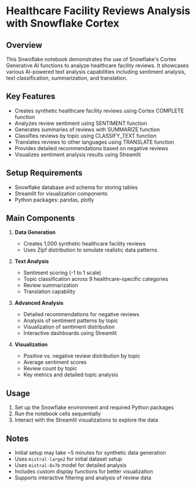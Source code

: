 # Healthcare Facility Reviews Analysis with Snowflake Cortex

## Overview

This Snwoflake notebook demonstrates the use of Snowflake's Cortex Generative AI functions to analyze healthcare facility reviews. It showcases various AI-powered text analysis capabilities including sentiment analysis, text classification, summarization, and translation.

## Key Features

- Creates synthetic healthcare facility reviews using Cortex COMPLETE function
- Analyzes review sentiment using SENTIMENT function
- Generates summaries of reviews with SUMMARIZE function
- Classifies reviews by topic using CLASSIFY_TEXT function
- Translates reviews to other languages using TRANSLATE function
- Provides detailed recommendations based on negative reviews
- Visualizes sentiment analysis results using Streamlit

## Setup Requirements

- Snowflake database and schema for storing tables
- Streamlit for visualization components
- Python packages: pandas, plotly

## Main Components

1. **Data Generation**
   - Creates 1,000 synthetic healthcare facility reviews
   - Uses Zipf distribution to simulate realistic data patterns

2. **Text Analysis**
   - Sentiment scoring (-1 to 1 scale)
   - Topic classification across 9 healthcare-specific categories
   - Review summarization
   - Translation capability

3. **Advanced Analysis**
   - Detailed recommendations for negative reviews
   - Analysis of sentiment patterns by topic
   - Visualization of sentiment distribution
   - Interactive dashboards using Streamlit

4. **Visualization**
   - Positive vs. negative review distribution by topic
   - Average sentiment scores
   - Review count by topic
   - Key metrics and detailed topic analysis

## Usage

1. Set up the Snowflake environment and required Python packages
2. Run the notebook cells sequentially
3. Interact with the Streamlit visualizations to explore the data

## Notes

- Initial setup may take ~5 minutes for synthetic data generation
- Uses `mistral-large2` for initial dataset setup
- Uses `mixtral-8x7b` model for detailed analysis
- Includes custom display functions for better visualization
- Supports interactive filtering and analysis of review data
